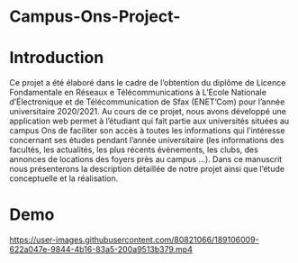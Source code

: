 # Campus-Ons-Project-
# Introduction
Ce projet a été élaboré dans le cadre de l’obtention du diplôme de Licence Fondamentale en Réseaux e Télécommunications à L’Ecole Nationale d’Électronique
et de Télécommunication de Sfax (ENET’Com) pour l’année universitaire 2020/2021. Au cours de ce projet,
nous avons développé une application web permet à l’étudiant qui fait partie aux universités situées au 
campus Ons de faciliter son accès à toutes les informations qui l’intéresse concernant ses études pendant
l’année universitaire (les informations des facultés, les actualités, les plus récents évènements,
les clubs, des annonces de locations des foyers près au campus …). Dans ce manuscrit nous présenterons la description 
détaillée de notre projet ainsi que l’étude conceptuelle et la réalisation.
 
# Demo

https://user-images.githubusercontent.com/80821066/189106009-622a047e-9844-4b16-83a5-200a9513b379.mp4

